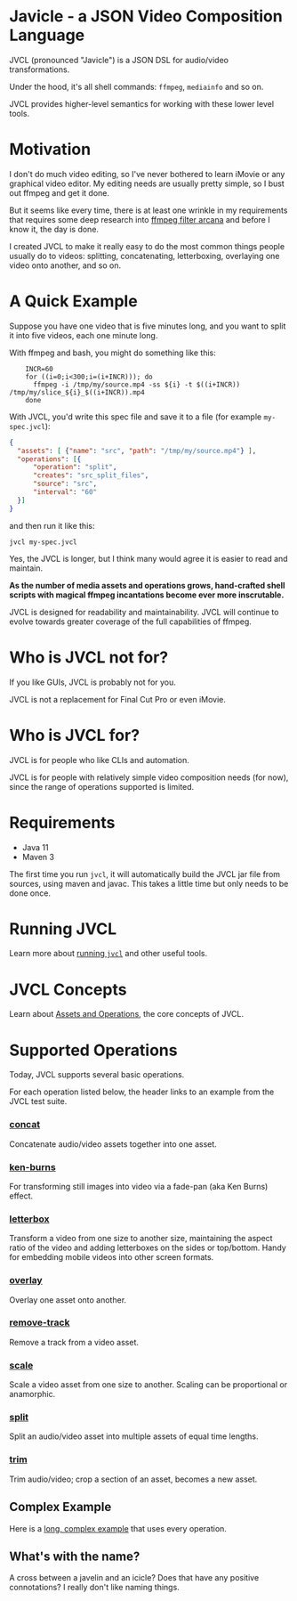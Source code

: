 # Javicle - a JSON Video Composition Language
JVCL (pronounced "Javicle") is a JSON DSL for audio/video transformations.

Under the hood, it's all shell commands: `ffmpeg`, `mediainfo` and so on.

JVCL provides higher-level semantics for working with these lower level tools.

# Motivation
I don't do much video editing, so I've never bothered to learn iMovie or any
graphical video editor. My editing needs are usually pretty simple, so I bust
out ffmpeg and get it done.

But it seems like every time, there is at least one wrinkle in my requirements
that requires some deep research into
[ffmpeg filter arcana](https://ffmpeg.org/ffmpeg-filters.html)
and before I know it, the day is done.

I created JVCL to make it really easy to do the most common things people
usually do to videos: splitting, concatenating, letterboxing, overlaying
one video onto another, and so on.

# A Quick Example
Suppose you have one video that is five minutes long,
and you want to split it into five videos, each one minute long.

With ffmpeg and bash, you might do something like this:
```shell script
    INCR=60
    for ((i=0;i<300;i=(i+INCR))); do
      ffmpeg -i /tmp/my/source.mp4 -ss ${i} -t $((i+INCR)) /tmp/my/slice_${i}_$((i+INCR)).mp4
    done
```
With JVCL, you'd write this spec file and save it to a file
(for example `my-spec.jvcl`):
```json
{
  "assets": [ {"name": "src", "path": "/tmp/my/source.mp4"} ],
  "operations": [{
      "operation": "split",
      "creates": "src_split_files",
      "source": "src",
      "interval": "60"
  }]
}
```
and then run it like this:
```shell script
jvcl my-spec.jvcl
```
Yes, the JVCL is longer, but I think many would agree it is easier to read
and maintain.

**As the number of media assets and operations grows, hand-crafted shell
scripts with magical ffmpeg incantations become ever more inscrutable.**

JVCL is designed for readability and maintainability. JVCL will continue to
evolve towards greater coverage of the full capabilities of ffmpeg.

# Who is JVCL not for?
If you like GUIs, JVCL is probably not for you.

JVCL is not a replacement for Final Cut Pro or even iMovie.

# Who is JVCL for?
JVCL is for people who like CLIs and automation.

JVCL is for people with relatively simple video composition needs (for now),
since the range of operations supported is limited.

# Requirements
 * Java 11
 * Maven 3

The first time you run `jvcl`, it will automatically build the JVCL jar file
from sources, using maven and javac. This takes a little time but only needs
to be done once.

# Running JVCL
Learn more about [running `jvcl`](docs/running.md) and other useful tools.

# JVCL Concepts
Learn about [Assets and Operations](docs/concepts.md), the core concepts
of JVCL.

# Supported Operations
Today, JVCL supports several basic operations.

For each operation listed below, the header links to an example from the JVCL
test suite.

### [concat](src/test/resources/tests/test_concat.jvcl)
Concatenate audio/video assets together into one asset.

### [ken-burns](src/test/resources/tests/test_ken_burns.jvcl)
For transforming still images into video via a fade-pan (aka Ken Burns) effect.

### [letterbox](src/test/resources/tests/test_letterbox.jvcl)
Transform a video from one size to another size, maintaining the aspect ratio
of the video and adding letterboxes on the sides or top/bottom.
Handy for embedding mobile videos into other screen formats.

### [overlay](src/test/resources/tests/test_overlay.jvcl)
Overlay one asset onto another.

### [remove-track](src/test/resources/tests/test_remove_track.jvcl)
Remove a track from a video asset.

### [scale](src/test/resources/tests/test_scale.jvcl)
Scale a video asset from one size to another. Scaling can be proportional
or anamorphic.

### [split](src/test/resources/tests/test_split.jvcl)
Split an audio/video asset into multiple assets of equal time lengths.

### [trim](src/test/resources/tests/test_trim.jvcl)
Trim audio/video; crop a section of an asset, becomes a new asset.

## Complex Example
Here is a [long, complex example](docs/complex_example.md) that uses
every operation.

## What's with the name?
A cross between a javelin and an icicle?
Does that have any positive connotations?
I really don't like naming things.
